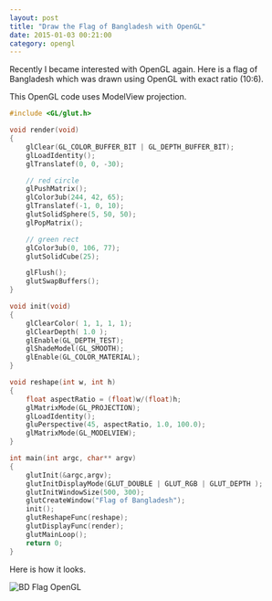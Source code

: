 ```yaml
---
layout: post
title: "Draw the Flag of Bangladesh with OpenGL"
date: 2015-01-03 00:21:00
category: opengl
---
```

Recently I became interested with OpenGL again. Here is a flag of Bangladesh
which was drawn using OpenGL with exact ratio (10:6).

This OpenGL code uses ModelView projection.

```cpp
#include <GL/glut.h>

void render(void)
{
    glClear(GL_COLOR_BUFFER_BIT | GL_DEPTH_BUFFER_BIT);
    glLoadIdentity();
    glTranslatef(0, 0, -30);

    // red circle
    glPushMatrix();
    glColor3ub(244, 42, 65);
    glTranslatef(-1, 0, 10);
    glutSolidSphere(5, 50, 50);
    glPopMatrix();

    // green rect
    glColor3ub(0, 106, 77);
    glutSolidCube(25);

    glFlush();
    glutSwapBuffers();
}

void init(void)
{
    glClearColor( 1, 1, 1, 1);
    glClearDepth( 1.0 );
    glEnable(GL_DEPTH_TEST);
    glShadeModel(GL_SMOOTH);
    glEnable(GL_COLOR_MATERIAL);
}

void reshape(int w, int h)
{
    float aspectRatio = (float)w/(float)h;
    glMatrixMode(GL_PROJECTION);
    glLoadIdentity();
    gluPerspective(45, aspectRatio, 1.0, 100.0);
    glMatrixMode(GL_MODELVIEW);
}

int main(int argc, char** argv)
{
    glutInit(&argc,argv);
    glutInitDisplayMode(GLUT_DOUBLE | GLUT_RGB | GLUT_DEPTH );
    glutInitWindowSize(500, 300);
    glutCreateWindow("Flag of Bangladesh");
    init();
    glutReshapeFunc(reshape);
    glutDisplayFunc(render);
    glutMainLoop();
    return 0;
}
```

Here is how it looks.

![BD Flag OpenGL](http://i.imgur.com/DEVMwEr.png)
